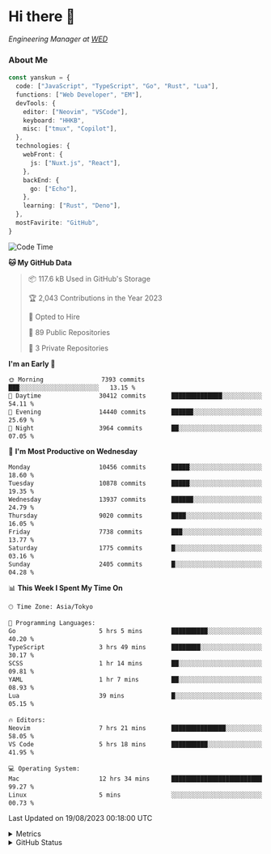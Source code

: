 # Hi there&nbsp;:wave:

<!-- ![Alt text](https://spotify-recently-played-readme.vercel.app/api?user=31kynbuubkiu3r4qh4hjuaglhfay) -->

_Engineering Manager at [WED](https://github.com/wedinc)_

### About Me

```ts
const yanskun = {
  code: ["JavaScript", "TypeScript", "Go", "Rust", "Lua"],
  functions: ["Web Developer", "EM"],
  devTools: {
    editor: ["Neovim", "VSCode"],
    keyboard: "HHKB",
    misc: ["tmux", "Copilot"],
  },
  technologies: {
    webFront: {
      js: ["Nuxt.js", "React"],
    },
    backEnd: {
      go: ["Echo"],
    },
    learning: ["Rust", "Deno"],
  },
  mostFavirite: "GitHub",
}
```

<!--START_SECTION:waka-->
![Code Time](http://img.shields.io/badge/Code%20Time-443%20hrs%2034%20mins-blue)

**🐱 My GitHub Data** 

> 📦 117.6 kB Used in GitHub's Storage 
 > 
> 🏆 2,043 Contributions in the Year 2023
 > 
> 💼 Opted to Hire
 > 
> 📜 89 Public Repositories 
 > 
> 🔑 3 Private Repositories 
 > 
**I'm an Early 🐤** 

```text
🌞 Morning                7393 commits        ███░░░░░░░░░░░░░░░░░░░░░░   13.15 % 
🌆 Daytime                30412 commits       ██████████████░░░░░░░░░░░   54.11 % 
🌃 Evening                14440 commits       ██████░░░░░░░░░░░░░░░░░░░   25.69 % 
🌙 Night                  3964 commits        ██░░░░░░░░░░░░░░░░░░░░░░░   07.05 % 
```
📅 **I'm Most Productive on Wednesday** 

```text
Monday                   10456 commits       █████░░░░░░░░░░░░░░░░░░░░   18.60 % 
Tuesday                  10878 commits       █████░░░░░░░░░░░░░░░░░░░░   19.35 % 
Wednesday                13937 commits       ██████░░░░░░░░░░░░░░░░░░░   24.79 % 
Thursday                 9020 commits        ████░░░░░░░░░░░░░░░░░░░░░   16.05 % 
Friday                   7738 commits        ███░░░░░░░░░░░░░░░░░░░░░░   13.77 % 
Saturday                 1775 commits        █░░░░░░░░░░░░░░░░░░░░░░░░   03.16 % 
Sunday                   2405 commits        █░░░░░░░░░░░░░░░░░░░░░░░░   04.28 % 
```


📊 **This Week I Spent My Time On** 

```text
🕑︎ Time Zone: Asia/Tokyo

💬 Programming Languages: 
Go                       5 hrs 5 mins        ██████████░░░░░░░░░░░░░░░   40.20 % 
TypeScript               3 hrs 49 mins       ████████░░░░░░░░░░░░░░░░░   30.17 % 
SCSS                     1 hr 14 mins        ██░░░░░░░░░░░░░░░░░░░░░░░   09.81 % 
YAML                     1 hr 7 mins         ██░░░░░░░░░░░░░░░░░░░░░░░   08.93 % 
Lua                      39 mins             █░░░░░░░░░░░░░░░░░░░░░░░░   05.15 % 

🔥 Editors: 
Neovim                   7 hrs 21 mins       ███████████████░░░░░░░░░░   58.05 % 
VS Code                  5 hrs 18 mins       ██████████░░░░░░░░░░░░░░░   41.95 % 

💻 Operating System: 
Mac                      12 hrs 34 mins      █████████████████████████   99.27 % 
Linux                    5 mins              ░░░░░░░░░░░░░░░░░░░░░░░░░   00.73 % 
```


 Last Updated on 19/08/2023 00:18:00 UTC
<!--END_SECTION:waka-->

<details>
  <summary>Metrics</summary>
  <img src="https://github.com/yanskun/yanskun/blob/main/github-metrics.svg" alt="Metrics">
</details>

<details>
  <summary>GitHub Status</summary>
  <picture>
    <source media="(prefers-color-scheme: dark)" srcset="https://raw.githubusercontent.com/yanskun/yanskun/master/profile-summary-card-output/nord_dark/0-profile-details.svg">
   <img src="https://raw.githubusercontent.com/yanskun/yanskun/master/profile-summary-card-output/default/0-profile-details.svg">
  </picture>
  <br>
  <picture>
    <source media="(prefers-color-scheme: dark)" srcset="https://raw.githubusercontent.com/yanskun/yanskun/master/profile-summary-card-output/nord_dark/1-repos-per-language.svg">
   <img src="https://raw.githubusercontent.com/yanskun/yanskun/master/profile-summary-card-output/default/1-repos-per-language.svg">
  </picture>
  <picture>
    <source media="(prefers-color-scheme: dark)" srcset="https://raw.githubusercontent.com/yanskun/yanskun/master/profile-summary-card-output/nord_dark/2-most-commit-language.svg">
   <img src="https://raw.githubusercontent.com/yanskun/yanskun/master/profile-summary-card-output/default/2-most-commit-language.svg">
  </picture>
  <br>
  <picture>
    <source media="(prefers-color-scheme: dark)" srcset="https://raw.githubusercontent.com/yanskun/yanskun/master/profile-summary-card-output/nord_dark/3-stats.svg">
   <img src="https://raw.githubusercontent.com/yanskun/yanskun/master/profile-summary-card-output/default/3-stats.svg">
  </picture>
  <picture>
    <source media="(prefers-color-scheme: dark)" srcset="https://raw.githubusercontent.com/yanskun/yanskun/master/profile-summary-card-output/nord_dark/4-productive-time.svg">
   <img src="https://raw.githubusercontent.com/yanskun/yanskun/master/profile-summary-card-output/default/4-productive-time.svg">
  </picture>
</details>
